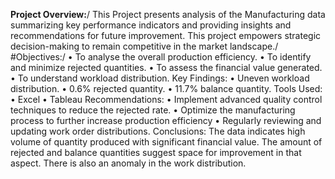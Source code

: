 **Project Overview:**/
This Project presents analysis of the Manufacturing data summarizing key performance indicators and providing insights and recommendations for future improvement. This project empowers strategic decision-making to remain competitive in the market landscape./
#Objectives:/
•	To analyse the overall production efficiency.
•	To identify and minimize rejected quantities. 
•	To assess the financial value generated.
•	To understand workload distribution. 
Key Findings:
•	Uneven workload distribution.
•	0.6% rejected quantity.
•	11.7% balance quantity.
Tools Used:
•	Excel
•	Tableau
Recommendations:
•	Implement advanced quality control techniques to reduce the rejected rate.
•	Optimize the manufacturing process to further increase production efficiency
•	Regularly reviewing and updating work order distributions.
Conclusions:
The data indicates high volume of quantity produced with significant financial value. The amount of rejected and balance quantities suggest space for improvement in that aspect. There is also an anomaly in the work distribution.
